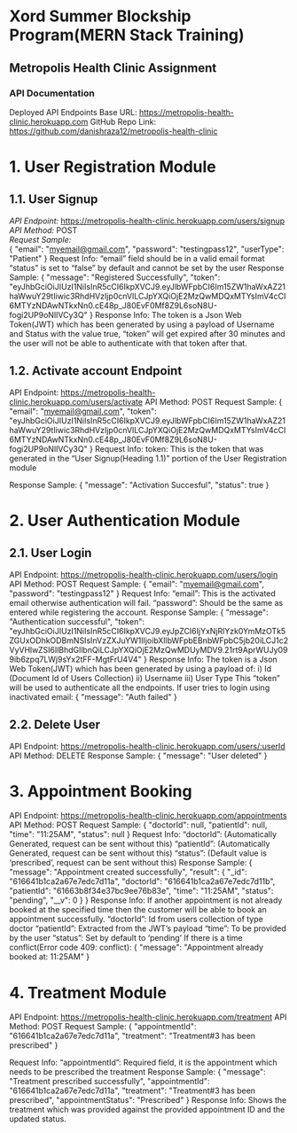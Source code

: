 # Xord Summer Blockship Program(MERN Stack Training)
## Metropolis Health Clinic Assignment ##
### API Documentation ###

Deployed API Endpoints Base URL: https://metropolis-health-clinic.herokuapp.com
GitHub Repo Link: https://github.com/danishraza12/metropolis-health-clinic
 
# 1.     User Registration Module #
## 1.1.         User Signup ##
*API Endpoint:* https://metropolis-health-clinic.herokuapp.com/users/signup \
*API Method:* POST\
*Request Sample:*\
{
    "email": "myemail@gmail.com",
    "password": "testingpass12",
    "userType": "Patient"
}
Request Info:
“email” field should be in a valid email format
“status” is set to “false” by default and cannot be set by the user
Response Sample:
{
    "message": "Registered Successfully",
    "token": "eyJhbGciOiJIUzI1NiIsInR5cCI6IkpXVCJ9.eyJlbWFpbCI6Im15ZW1haWxAZ21haWwuY29tIiwic3RhdHVzIjp0cnVlLCJpYXQiOjE2MzQwMDQxMTYsImV4cCI6MTYzNDAwNTkxNn0.cE48p_J80EvF0Mf8Z9L6soN8U-fogi2UP9oNlIVCy3Q"
}
Response Info:
The token is a Json Web Token(JWT) which has been generated by using a payload of Username and Status with the value true, “token” will get expired after 30 minutes and the user will not be able to authenticate with that token after that.

## 1.2.         Activate account Endpoint ##
API Endpoint: https://metropolis-health-clinic.herokuapp.com/users/activate
API Method: POST
Request Sample:
{
    "email": "myemail@gmail.com",
    "token": "eyJhbGciOiJIUzI1NiIsInR5cCI6IkpXVCJ9.eyJlbWFpbCI6Im15ZW1haWxAZ21haWwuY29tIiwic3RhdHVzIjp0cnVlLCJpYXQiOjE2MzQwMDQxMTYsImV4cCI6MTYzNDAwNTkxNn0.cE48p_J80EvF0Mf8Z9L6soN8U-fogi2UP9oNlIVCy3Q"
}
Request Info:
token: This is the token that was generated in the “User Signup(Heading 1.1)” portion of the User Registration module
 
Response Sample:
{
    "message": "Activation Succesful",
    "status": true
}
 
# 2.     User Authentication Module #
## 2.1.         User Login ##
API Endpoint: https://metropolis-health-clinic.herokuapp.com/users/login
API Method: POST
Request Sample:
{
    "email": "myemail@gmail.com",
    "password": "testingpass12"
}
Request Info:
“email”: This is the activated email otherwise authentication will fail.
“password”: Should be the same as entered while registering the account.
Response Sample:
{
    "message": "Authentication successful",
    "token": "eyJhbGciOiJIUzI1NiIsInR5cCI6IkpXVCJ9.eyJpZCI6IjYxNjRlYzk0YmMzOTk5ZGUxODhkODBmNSIsInVzZXJuYW1lIjoibXllbWFpbEBnbWFpbC5jb20iLCJ1c2VyVHlwZSI6IlBhdGllbnQiLCJpYXQiOjE2MzQwMDUyMDV9.21rt9AprWUJy099ib6zpq7LWj9sYx2tFF-MgtFrU4V4"
}
Response Info:
The token is a Json Web Token(JWT) which has been generated by using a payload of:
i)                    Id (Document Id of Users Collection)
ii)                   Username
iii)                 User Type
This “token” will be used to authenticate all the endpoints.
If user tries to login using inactivated email:
{
    "message": "Auth failed"
}
 
## 2.2.         Delete User ##
API Endpoint: https://metropolis-health-clinic.herokuapp.com/users/:userId
API Method: DELETE
Response Sample:
{
    "message": "User deleted"
}
 
 
 
# 3.     Appointment Booking #
API Endpoint: https://metropolis-health-clinic.herokuapp.com/appointments
API Method: POST
Request Sample:
{
    "doctorId": null,
    "patientId": null,
    "time": "11:25AM",
    "status": null
}
Request Info:
“doctorId”: (Automatically Generated, request can be sent without this)
“patientId”: (Automatically Generated, request can be sent without this)
“status”: (Default value is ‘prescribed’, request can be sent without this)
Response Sample:
{
    "message": "Appointment created successfully",
    "result": {
        "_id": "616641b1ca2a67e7edc7d11a",
        "doctorId": "616641b1ca2a67e7edc7d11b",
        "patientId": "61663b8f34e37bc9ee76b83e",
        "time": "11:25AM",
        "status": "pending",
        "__v": 0
    }
}
Response Info:
If another appointment is not already booked at the specified time then the customer will be able to book an appointment successfully.
“doctorId”: Id from users collection of type doctor
“patientId”: Extracted from the JWT’s payload
“time”: To be provided by the user
“status”: Set by default to ‘pending’
If there is a time conflict(Error code 409: conflict):
{
    "message": "Appointment already booked at: 11:25AM"
}
 
# 4.    Treatment Module #
API Endpoint: https://metropolis-health-clinic.herokuapp.com/treatment
API Method: POST
Request Sample:
{
    "appointmentId": "616641b1ca2a67e7edc7d11a",
    "treatment": "Treatment#3 has been prescribed"
}
 
Request Info:
“appointmentId”: Required field, it is the appointment which needs to be prescribed the treatment
Response Sample:
{
    "message": "Treatment prescribed successfully",
    "appointmentId": "616641b1ca2a67e7edc7d11a",
    "treatment": "Treatment#3 has been prescribed",
    "appointmentStatus": "Prescribed"
}
Response Info:
Shows the treatment which was provided against the provided appointment ID and the updated status.
